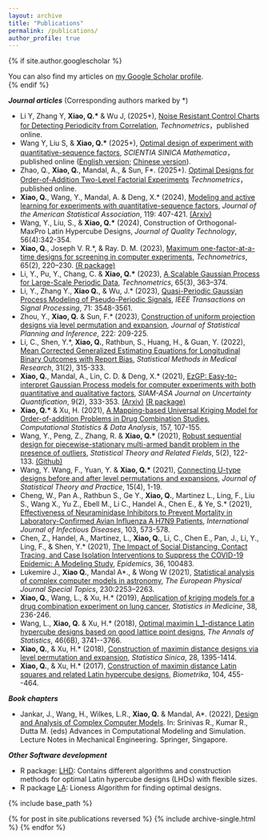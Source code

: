 ```yaml
---
layout: archive
title: "Publications"
permalink: /publications/
author_profile: true
---
```


{% if site.author.googlescholar %}
  <div class="wordwrap">You can also find my articles on <a href="{{site.author.googlescholar}}">my Google Scholar profile</a>.</div>
{% endif %}

***Journal articles***
(Corresponding authors marked by \*)

* Li Y, Zhang Y,  __Xiao, Q.*__ & Wu J, (2025+), [Noise Resistant Control Charts for Detecting Periodicity from Correlation](https://www.tandfonline.com/doi/full/10.1080/00401706.2025.2460584), _Technometrics_，published online.
* Wang Y, Liu S, & __Xiao, Q.*__ (2025+), [Optimal design of experiment with quantitative-sequence factors](https://arxiv.org/abs/2502.03241), _SCIENTIA SINICA Mathematica_，published online ([English version](https://arxiv.org/abs/2502.03241); [Chinese version](https://www.sciengine.com/SSM/doi/10.1360/SCM-2024-0039)).
* Zhao, Q., __Xiao, Q.__, Mandal, A., & Sun, F*. (2025+). [Optimal Designs for Order-of-Addition Two-Level Factorial Experiments](https://www.tandfonline.com/doi/full/10.1080/00401706.2025.2520849?src=exp-la) _Technometrics_，published online.
* __Xiao, Q.__, Wang, Y., Mandal, A. & Deng, X.\* (2024), [Modeling and active learning for experiments with quantitative-sequence factors](https://www.tandfonline.com/doi/full/10.1080/01621459.2022.2123335), _Journal of the American Statistical Association_, 119: 407-421. [(Arxiv)](https://arxiv.org/abs/2209.02644)
* Wang, Y., Liu, S., & __Xiao, Q.\*__ (2024), Construction of Orthogonal-MaxPro Latin Hypercube Designs, _Journal of Quality Technology_,  56(4):342-354.
* __Xiao, Q.__, Joseph V. R.\*, & Ray. D. M. (2023), [Maximum one-factor-at-a-time designs for screening in computer experiments](https://www.tandfonline.com/doi/full/10.1080/00401706.2022.2141897), _Technometrics_, 65(2), 220–230. [(R package)](https://cran.r-project.org/web/packages/MOFAT/index.html)
* Li, Y., Pu, Y., Chang, C. & __Xiao, Q.\*__ (2023), [A Scalable Gaussian Process for Large-Scale Periodic Data](https://www.tandfonline.com/doi/full/10.1080/00401706.2023.2166124), _Technometrics_, 65(3), 363–374.
* Li, Y., Zhang Y., __Xiao Q.__, & Wu, J.* (2023), [Quasi-Periodic Gaussian Process Modeling of Pseudo-Periodic Signals](https://ieeexplore.ieee.org/document/10256149), _IEEE Transactions on Signal Processing_, 71: 3548-3561.
* Zhou, Y., __Xiao, Q.__ & Sun, F.\* (2023), [Construction of uniform projection designs via level permutation and expansion](https://www.sciencedirect.com/science/article/abs/pii/S0378375822000635), _Journal of Statistical Planning and Inference_, 222: 209-225.
* Li, C., Shen, Y.\*, __Xiao, Q.__, Rathbun, S., Huang, H., & Guan, Y. (2022), [Mean Corrected Generalized Estimating Equations for Longitudinal Binary Outcomes with Report Bias](https://pubmed.ncbi.nlm.nih.gov/34931910/), _Statistical Methods in Medical Research_, 31(2), 315-333.
* __Xiao, Q.__, Mandal, A., Lin, C. D. & Deng, X.* (2021), [EzGP: Easy-to-interpret Gaussian Process models for computer experiments with both quantitative and qualitative factors](https://epubs.siam.org/doi/abs/10.1137/19M1288462), _SIAM-ASA Journal on Uncertainty Quantification_, 9(2), 333-353. [(Arxiv)](https://arxiv.org/abs/2203.10130) [(R package)](https://cran.r-project.org/web/packages/EzGP/index.html)
* __Xiao, Q.\*__ & Xu, H. (2021), [A Mapping-based Universal Kriging Model for Order-of-addition Problems in Drug Combination Studies](https://www.sciencedirect.com/science/article/abs/pii/S0167947320302462), _Computational Statistics & Data Analysis_, 157, 107-155.
* Wang, Y., Peng, Z., Zhang, R. & __Xiao, Q.\*__ (2021), [Robust sequential design for piecewise-stationary multi-armed bandit problem in the presence of outliers](https://www.tandfonline.com/doi/full/10.1080/24754269.2021.1902687), _Statistical Theory and Related Fields_, 5(2), 122-133. [(Github)](https://github.com/woaishufenke/MAB_STRF)
* Wang, Y. Wang, F., Yuan, Y. & __Xiao, Q.\*__ (2021), [Connecting U-type designs before and after level permutations and expansions](https://link.springer.com/article/10.1007/s42519-021-00209-9), _Journal of Statistical Theory and Practice_, 15(4), 1-19.
* Cheng, W., Pan A., Rathbun S., Ge Y., __Xiao, Q.__, Martinez L., Ling, F., Liu S., Wang X., Yu Z., Ebell M., Li C., Handel A., Chen E., & Ye, S.\* (2021), [Effectiveness of Neuraminidase Inhibitors to Prevent Mortality in Laboratory-Confirmed Avian Influenza A H7N9 Patients](https://pubmed.ncbi.nlm.nih.gov/33333253/), _International Journal of Infectious Diseases_, 103, 573-578.
* Chen, Z., Handel, A., Martinez, L., __Xiao, Q.__, Li, C., Chen E., Pan, J., Li, Y., Ling, F., &  Shen, Y.\* (2021), [The Impact of Social Distancing, Contact Tracing, and Case Isolation Interventions to Suppress the COVID-19 Epidemic: A Modeling Study](https://pubmed.ncbi.nlm.nih.gov/34284227/), _Epidemics_, 36, 100483.
* Lukemire J., __Xiao Q.__, Mandal A\*., & Wong W (2021), [Statistical analysis of complex computer models in astronomy](https://www.researchgate.net/publication/353778005_Statistical_Analysis_of_Complex_Computer_Models_in_Astronomy), _The European Physical Journal Special Topics_, 230:2253–2263.
* __Xiao, Q.__, Wang, L., & Xu, H.\* (2019), [Application of kriging models for a drug combination experiment on lung cancer](https://pubmed.ncbi.nlm.nih.gov/30225920/), _Statistics in Medicine_, 38, 236-246.
* Wang, L., __Xiao, Q.__ & Xu, H.\* (2018), [Optimal maximin L_1-distance Latin hypercube designs based on good lattice point designs](https://projecteuclid.org/journals/annals-of-statistics/volume-46/issue-6B/Optimal-maximin-L_1-distance-Latin-hypercube-designs-based-on-good/10.1214/17-AOS1674.full), _The Annals of Statistics_, 46(6B), 3741--3766.
* __Xiao, Q.__, & Xu, H.\* (2018), [Construction of maximin distance designs via level permutation and expansion](https://www3.stat.sinica.edu.tw/statistica/oldpdf/A28n314.pdf), _Statistica Sinica_, 28, 1395-1414.
* __Xiao, Q.__, & Xu, H.\* (2017), [Construction of maximin distance Latin squares and related Latin hypercube designs](https://academic.oup.com/biomet/article-abstract/104/2/455/3058134?redirectedFrom=fulltext), _Biometrika_, 104, 455--464.

***Book chapters***

* Jankar, J., Wang, H., Wilkes, L.R., __Xiao, Q.__ & Mandal, A*. (2022), [Design and Analysis of Complex Computer Models](https://link.springer.com/chapter/10.1007/978-981-16-7857-8_2). In: Srinivas R., Kumar R., Dutta M. (eds) Advances in Computational Modeling and Simulation. Lecture Notes in Mechanical Engineering. Springer, Singapore.

***Other Software development***
* R package: [LHD](https://cran.r-project.org/web/packages/LHD/index.html): Contains different algorithms and construction methods for optimal Latin hypercube designs (LHDs) with flexible sizes. 
* R package [LA](https://cran.r-project.org/web/packages/LA/index.html): Lioness Algorithm for finding optimal designs.


{% include base_path %}

{% for post in site.publications reversed %}
  {% include archive-single.html %}
{% endfor %}
